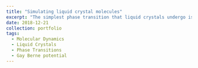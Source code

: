 ```yaml
---
title: "Simulating liquid crystal molecules"
excerpt: "The simplest phase transition that liquid crystals undergo is the isotropic -> nematic. <br/><img src='/images/domains.png'>"
date: 2018-12-21
collection: portfolio
tags:
  - Molecular Dynamics
  - Liquid Crystals
  - Phase Transitions
  - Gay Berne potential
---
```


